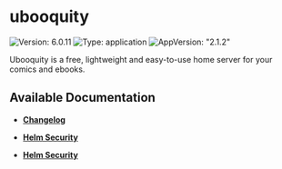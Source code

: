 # ubooquity

![Version: 6.0.11](https://img.shields.io/badge/Version-6.0.11-informational?style=flat-square) ![Type: application](https://img.shields.io/badge/Type-application-informational?style=flat-square) ![AppVersion: "2.1.2"](https://img.shields.io/badge/AppVersion-"2.1.2"-informational?style=flat-square)

Ubooquity is a free, lightweight and easy-to-use home server for your comics and ebooks.

## Available Documentation

- [**Changelog**](CHANGELOG)

- [**Helm Security**](container-security)

- [**Helm Security**](helm-security)

